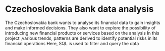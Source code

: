 # Czechoslovakia Bank data analysis
The Czechoslovakia bank wants to analyse its financial data to gain insights and make informed decisions. 
They also want to explore the possibility of introducing new financial products or services based on the analysis 
In this project ,various trends, patterns are derived to identify potential risks in its financial operations
Here, SQL is used to filter and query the data

